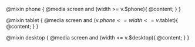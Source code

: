 @mixin phone {
    @media screen and (width >= v.$phone){
        @content;
    }
}

@mixin tablet {
    @media screen and (v.$phone <= width <= v.$tablet){
        @content;
    }
}

@mixin desktop {
    @media screen and (width <= v.$desktop){
        @content;
    }
}